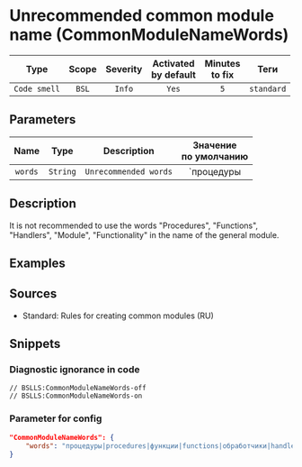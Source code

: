 # Unrecommended common module name (CommonModuleNameWords)

|     Type     | Scope | Severity | Activated<br>by default | Minutes<br>to fix |    Теги    |
|:------------:|:-----:|:--------:|:-----------------------------:|:-----------------------:|:----------:|
| `Code smell` | `BSL` |  `Info`  |             `Yes`             |           `5`           | `standard` |

## Parameters


|  Name   |   Type   |      Description      |                                       Значение<br>по умолчанию                                       |
|:-------:|:--------:|:---------------------:|:----------------------------------------------------------------------------------------------------------:|
| `words` | `String` | `Unrecommended words` | `процедуры|procedures|функции|functions|обработчики|handlers|модуль|module|функциональность|functionality` |
<!-- Блоки выше заполняются автоматически, не трогать -->
## Description
It is not recommended to use the words "Procedures", "Functions", "Handlers", "Module", "Functionality" in the name of the general module.

## Examples
<!-- В данном разделе приводятся примеры, на которые диагностика срабатывает, а также можно привести пример, как можно исправить ситуацию -->

## Sources

* Standard: Rules for creating common modules (RU)

## Snippets

<!-- Блоки ниже заполняются автоматически, не трогать -->
### Diagnostic ignorance in code

```bsl
// BSLLS:CommonModuleNameWords-off
// BSLLS:CommonModuleNameWords-on
```

### Parameter for config

```json
"CommonModuleNameWords": {
    "words": "процедуры|procedures|функции|functions|обработчики|handlers|модуль|module|функциональность|functionality"
}
```
